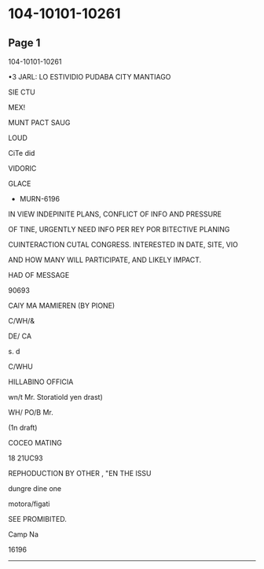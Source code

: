 # 104-10101-10261

## Page 1

104-10101-10261

•3 JARL: LO ESTIVIDIO PUDABA CITY MANTIAGO

SIE CTU

MEX!

MUNT PACT SAUG

LOUD

CiTe did

VIDORIC

GLACE

* MURN-6196

IN VIEW INDEPINITE PLANS, CONFLICT OF INFO AND PRESSURE

OF TINE, URGENTLY NEED INFO PER REY POR BITECTIVE PLANING

CUINTERACTION CUTAL CONGRESS. INTERESTED IN DATE, SITE, VIO

AND HOW MANY WILL PARTICIPATE, AND LIKELY IMPACT.

HAD OF MESSAGE

90693

CAlY MA MAMIEREN (BY PIONE)

C/WH/&

DE/ CA

s. d

C/WHU

HILLABINO OFFICIA

wn/t Mr. Storatiold yen drast)

WH/ PO/B Mr.

(1n draft)

COCEO MATING

18 21UC93

REPHODUCTION BY OTHER , "EN THE ISSU

dungre dine one

motora/figati

SEE PROMIBITED.

Camp Na

16196

---

